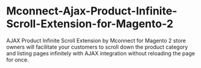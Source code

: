 # Mconnect-Ajax-Product-Infinite-Scroll-Extension-for-Magento-2
AJAX Product Infinite Scroll Extension by Mconnect for Magento 2 store owners will facilitate your customers to scroll down the product category and listing pages infinitely with AJAX integration without reloading the page for once. 
